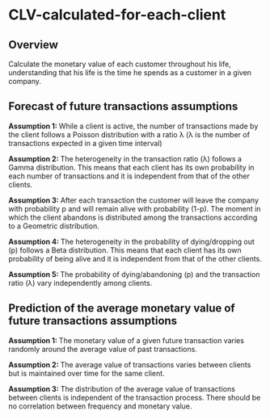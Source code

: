 # CLV-calculated-for-each-client

## Overview
Calculate the monetary value of each customer throughout his life, understanding that his life is the time he spends as a customer in a given company.


## Forecast of future transactions assumptions
<strong>Assumption 1: </strong> While a client is active, the number of transactions made by the client follows a Poisson distribution with a ratio λ (λ is the number of transactions expected in a given time interval)

<strong>Assumption 2: </strong> The heterogeneity in the transaction ratio (λ) follows a Gamma distribution. This means that each client has its own probability in each number of transactions and it is independent from that of the other clients.

<strong>Assumption 3: </strong> After each transaction the customer will leave the company with probability p and will remain alive with probability (1-p). The moment in which the client abandons is distributed among the transactions according to a Geometric distribution.

<strong>Assumption 4: </strong> The heterogeneity in the probability of dying/dropping out (p) follows a Beta distribution. This means that each client has its own probability of being alive and it is independent from that of the other clients.

<strong>Assumption 5: </strong> The probability of dying/abandoning (p) and the transaction ratio (λ) vary independently among clients.

## Prediction of the average monetary value of future transactions assumptions

<strong>Assumption 1: </strong> The monetary value of a given future transaction varies randomly around the average value of past transactions.

<strong>Assumption 2: </strong> The average value of transactions varies between clients but is maintained over time for the same client.

<strong>Assumption 3: </strong> The distribution of the average value of transactions between clients is independent of the transaction process. There should be no correlation between frequency and monetary value.

<br><br><br>
